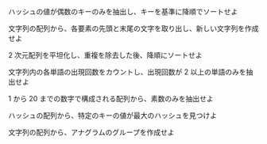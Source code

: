 ハッシュの値が偶数のキーのみを抽出し、キーを基準に降順でソートせよ

文字列の配列から、各要素の先頭と末尾の文字を取り出し、新しい文字列を作成せよ

2 次元配列を平坦化し、重複を除去した後、降順にソートせよ

文字列内の各単語の出現回数をカウントし、出現回数が 2 以上の単語のみを抽出せよ

1 から 20 までの数字で構成される配列から、素数のみを抽出せよ

ハッシュの配列から、特定のキーの値が最大のハッシュを見つけよ

文字列の配列から、アナグラムのグループを作成せよ